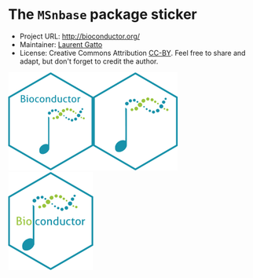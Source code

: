 # The `MSnbase` package sticker

* Project URL: http://bioconductor.org/
* Maintainer: [Laurent Gatto](https://github.com/lgatto/)
* License: Creative Commons Attribution
  [CC-BY](https://creativecommons.org/licenses/by/2.0/). Feel free to
  share and adapt, but don't forget to credit the author.

<img src="./Bioconductor.png" height="200"><img src="./Bioconductor2.png" height="200"><img src="./Bioconductor5.png" height="200">

